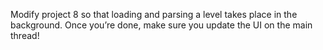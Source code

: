 Modify project 8 so that loading and parsing a level takes place in the background. Once you’re done, make sure you update the UI on the main thread!
